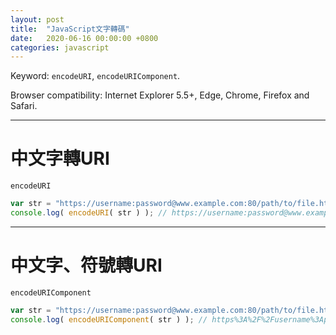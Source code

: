 ```yaml
---
layout: post
title:  "JavaScript文字轉碼"
date:   2020-06-16 00:00:00 +0800
categories: javascript
---
```


Keyword: `encodeURI`, `encodeURIComponent`.

Browser compatibility: Internet Explorer 5.5+, Edge, Chrome, Firefox and Safari.

---

# 中文字轉URI

`encodeURI`

```javascript
var str = "https://username:password@www.example.com:80/path/to/file.html?a=1&b=this+has+spaces#anchor&c=測試";
console.log( encodeURI( str ) ); // https://username:password@www.example.com:80/path/to/file.html?a=1&b=this+has+spaces#anchor&c=%E6%B8%AC%E8%A9%A6
```

---

# 中文字、符號轉URI

`encodeURIComponent`

```javascript
var str = "https://username:password@www.example.com:80/path/to/file.html?a=1&b=this+has+spaces#anchor&c=測試";
console.log( encodeURIComponent( str ) ); // https%3A%2F%2Fusername%3Apassword%40www.example.com%3A80%2Fpath%2Fto%2Ffile.html%3Fa%3D1%26b%3Dthis%2Bhas%2Bspaces%23anchor%26c%3D%E6%B8%AC%E8%A9%A6
```
